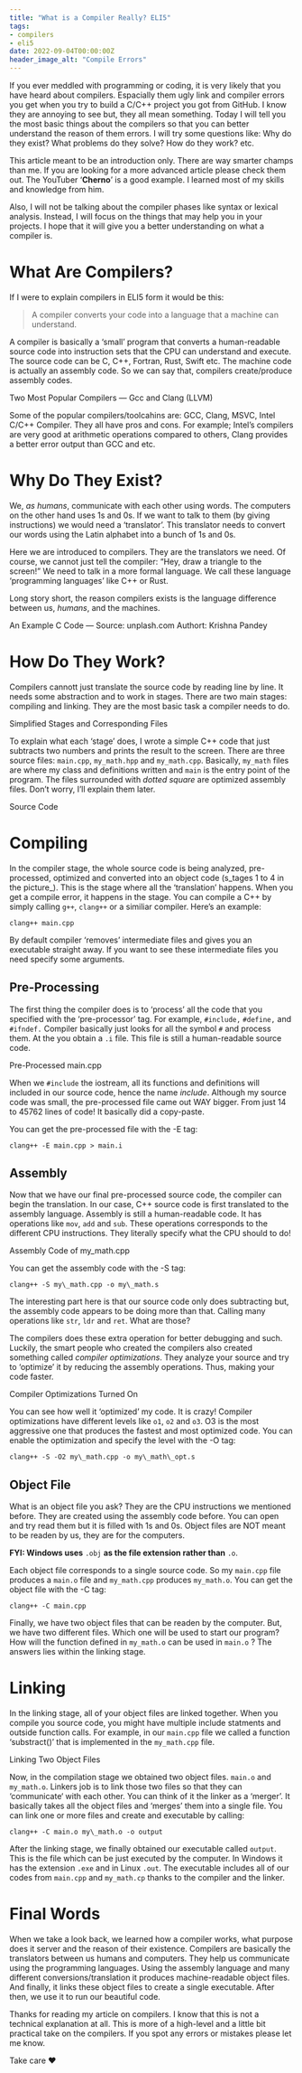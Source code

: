 ```yaml
---
title: "What is a Compiler Really? ELI5"
tags:
- compilers
- eli5
date: 2022-09-04T00:00:00Z
header_image_alt: "Compile Errors"
---
```


If you ever meddled with programming or coding, it is very likely that you have heard about compilers. Espacially them ugly link and compiler errors you get when you try to build a C/C++ project you got from GitHub. I know they are annoying to see but, they all mean something. Today I will tell you the most basic things about the compilers so that you can better understand the reason of them errors. I will try some questions like: Why do they exist? What problems do they solve? How do they work? etc.

This article meant to be an introduction only. There are way smarter champs than me. If you are looking for a more advanced article please check them out. The YouTuber ‘**Cherno**’ is a good example. I learned most of my skills and knowledge from him.

Also, I will not be talking about the compiler phases like syntax or lexical analysis. Instead, I will focus on the things that may help you in your projects. I hope that it will give you a better understanding on what a compiler is.

What Are Compilers?
===================

If I were to explain compilers in ELI5 form it would be this:

> A compiler converts your code into a language that a machine can understand.

A compiler is basically a ‘small’ program that converts a human-readable source code into instruction sets that the CPU can understand and execute. The source code can be C, C++, Fortran, Rust, Swift etc. The machine code is actually an assembly code. So we can say that, compilers create/produce assembly codes.

Two Most Popular Compilers — Gcc and Clang (LLVM)

Some of the popular compilers/toolcahins are: GCC, Clang, MSVC, Intel C/C++ Compiler. They all have pros and cons. For example; Intel’s compilers are very good at arithmetic operations compared to others, Clang provides a better error output than GCC and etc.

Why Do They Exist?
==================

We, _as humans_, communicate with each other using words. The computers on the other hand uses 1s and 0s. If we want to talk to them (by giving instructions) we would need a ‘translator’. This translator needs to convert our words using the Latin alphabet into a bunch of 1s and 0s.

Here we are introduced to compilers. They are the translators we need. Of course, we cannot just tell the compiler: “Hey, draw a triangle to the screen!” We need to talk in a more formal language. We call these language ‘programming languages’ like C++ or Rust.

Long story short, the reason compilers exists is the language difference between us, _humans_, and the machines.

An Example C Code — Source: unplash.com Authort: Krishna Pandey

How Do They Work?
=================

Compilers cannott just translate the source code by reading line by line. It needs some abstraction and to work in stages. There are two main stages: compiling and linking. They are the most basic task a compiler needs to do.

Simplified Stages and Corresponding Files

To explain what each ‘stage’ does, I wrote a simple C++ code that just subtracts two numbers and prints the result to the screen. There are three source files: `main.cpp`, `my_math.hpp` and `my_math.cpp`. Basically, `my_math` files are where my class and definitions written and `main` is the entry point of the program. The files surrounded with _dotted square_ are optimized assembly files. Don’t worry, I’ll explain them later.

Source Code

Compiling
=========

In the compiler stage, the whole source code is being analyzed, pre-processed, optimized and converted into an object code (s_tages 1 to 4 in the picture_). This is the stage where all the ‘translation’ happens. When you get a compile error, it happens in the stage. You can compile a C++ by simply calling `g++`, `clang++` or a similiar compiler. Here’s an example:

```
clang++ main.cpp
```

By default compiler ‘removes’ intermediate files and gives you an executable straight away. If you want to see these intermediate files you need specify some arguments.

Pre-Processing
--------------

The first thing the compiler does is to ‘process’ all the code that you specified with the ‘pre-processor’ tag. For example, `#include,` `#define,` and `#ifndef.` Compiler basically just looks for all the symbol `#` and process them. At the you obtain a `.i` file. This file is still a human-readable source code.

Pre-Processed main.cpp

When we `#include` the iostream, all its functions and definitions will included in our source code, hence the name _include_. Although my source code was small, the pre-processed file came out WAY bigger. From just 14 to 45762 lines of code! It basically did a copy-paste.

You can get the pre-processed file with the -E tag:

```
clang++ -E main.cpp > main.i
```

Assembly
--------

Now that we have our final pre-processed source code, the compiler can begin the translation. In our case, C++ source code is first translated to the assembly language. Assembly is still a human-readable code. It has operations like `mov`, `add` and `sub`. These operations corresponds to the different CPU instructions. They literally specify what the CPU should to do!

Assembly Code of my\_math.cpp

You can get the assembly code with the -S tag:

```
clang++ -S my\_math.cpp -o my\_math.s
```

The interesting part here is that our source code only does subtracting but, the assembly code appears to be doing more than that. Calling many operations like `str`, `ldr` and `ret`. What are those?

The compilers does these extra operation for better debugging and such. Luckily, the smart people who created the compilers also created something called _compiler optimizations_. They analyze your source and try to ‘optimize’ it by reducing the assembly operations. Thus, making your code faster.

Compiler Optimizations Turned On

You can see how well it ‘optimized’ my code. It is crazy! Compiler optimizations have different levels like `o1`, `o2` and `o3`. O3 is the most aggressive one that produces the fastest and most optimized code. You can enable the optimization and specify the level with the -O tag:

```
clang++ -S -O2 my\_math.cpp -o my\_math\_opt.s
```

Object File
-----------

What is an object file you ask? They are the CPU instructions we mentioned before. They are created using the assembly code before. You can open and try read them but it is filled with 1s and 0s. Object files are NOT meant to be readen by us, they are for the computers.

**FYI: Windows uses** `.obj` **as the file extension rather than** `.o`.

Each object file corresponds to a single source code. So my `main.cpp` file produces a `main.o` file and `my_math.cpp` produces `my_math.o`. You can get the object file with the -C tag:

```
clang++ -C main.cpp
```

Finally, we have two object files that can be readen by the computer. But, we have two different files. Which one will be used to start our program? How will the function defined in `my_math.o` can be used in `main.o` ? The answers lies within the linking stage.

Linking
=======

In the linking stage, all of your object files are linked together. When you compile you source code, you might have multiple include statments and outside function calls. For example, in our `main.cpp`  file we called a function ‘substract()’ that is implemented in the `my_math.cpp` file.

Linking Two Object Files

Now, in the compilation stage we obtained two object files. `main.o` and `my_math.o`. Linkers job is to link those two files so that they can ‘communicate‘ with each other. You can think of it the linker as a ‘merger’. It basically takes all the object files and ‘merges’ them into a single file. You can link one or more files and create and executable by calling:

```
clang++ -C main.o my\_math.o -o output
```

After the linking stage, we finally obtained our executable called `output`. This is the file which can be just executed by the computer. In Windows it has the extension `.exe` and in Linux `.out`. The executable includes all of our codes from `main.cpp` and `my_math.cp` thanks to the compiler and the linker.

Final Words
===========

When we take a look back, we learned how a compiler works, what purpose does it server and the reason of their existence. Compilers are basically the translators between us humans and computers. They help us communicate using the programming languages. Using the assembly language and many different conversions/translation it produces machine-readable object files. And finally, it links these object files to create a single executable. After then, we use it to run our beautiful code.

Thanks for reading my article on compilers. I know that this is not a technical explanation at all. This is more of a high-level and a little bit practical take on the compilers. If you spot any errors or mistakes please let me know.

Take care ❤

